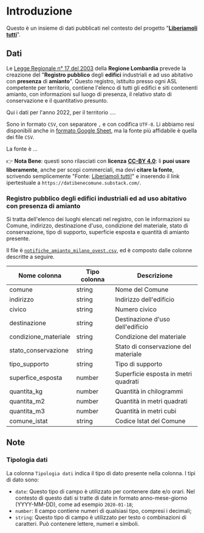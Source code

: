# Introduzione

Questo è un insieme di dati pubblicati nel contesto del progetto "[**Liberiamoli tutti**](https://datibenecomune.substack.com/about)".

## Dati

Le [Legge Regionale n° 17 del 2003](https://normelombardia.consiglio.regione.lombardia.it/NormeLombardia/Accessibile/main.aspx?exp_coll=lr002003092900017&view=showdoc&iddoc=lr002003092900017&selnode=lr002003092900017) della **Regione Lombardia** prevede la creazione del "**Registro** **pubblico** degli **edifici** industriali e ad uso abitativo con **presenza** di **amianto**". Questo registro, istituito presso ogni ASL competente per territorio, contiene l'elenco di tutti gli edifici e siti contenenti amianto, con informazioni sul luogo di presenza, il relativo stato di conservazione e il quantitativo presunto.<br>

Qui i dati per l'anno 2022, per il territorio ....

Sono in formato `CSV`, con separatore `,` e con codifica `UTF-8`. Li abbiamo resi disponibili anche in [formato Google Sheet](https://docs.google.com/spreadsheets/d/1dNlByw2cMoqGorp4zPN6OULtG_jVRCe5xpl0YdKJxFE/edit?usp=sharing), ma la fonte più affidabile è quella dei file `CSV`.

La fonte è ...

👉 **Nota Bene**: questi sono rilasciati con **licenza** [**CC-BY 4.0**](https://creativecommons.org/licenses/by/4.0/deed.it): li **puoi usare liberamente**, anche per scopi commerciali, ma devi **citare la fonte**, scrivendo semplicemente "Fonte: [Liberiamoli tutti!](https://datibenecomune.substack.com/)" e inserendo il link ipertestuale a `https://datibenecomune.substack.com/`.

### Registro pubblico degli edifici industriali ed ad uso abitativo con presenza di amianto

Si tratta dell'elenco dei luoghi elencati nel registro, con le informazioni su Comune, indirizzo, destinazione d'uso, condizione del materiale, stato di conservazione, tipo di supporto, superficie esposta e quantità di amianto presente.

Il file è [`notifiche_amianto_milano_ovest.csv`](https://raw.githubusercontent.com/ondata/liberiamoli-tutti/main/amianto_lombardia/dati/notifiche_amianto_milano_ovest.csv), ed è composto dalle colonne descritte a seguire.

| Nome colonna | Tipo colonna | Descrizione |
| --- | --- | --- |
| comune | string | Nome del Comune |
| indirizzo | string | Indirizzo dell'edificio |
| civico | string | Numero civico |
| destinazione | string | Destinazione d'uso dell'edificio |
| condizione_materiale | string | Condizione del materiale |
| stato_conservazione | string | Stato di conservazione del materiale |
| tipo_supporto | string | Tipo di supporto |
| superfice_esposta | number | Superficie esposta in metri quadrati |
| quantita_kg | number | Quantità in chilogrammi |
| quantita_m2 | number | Quantità in metri quadrati |
| quantita_m3 | number | Quantità in metri cubi |
| comune_istat | string | Codice Istat del Comune |

## Note

### Tipologia dati

La colonna `Tipologia dati` indica il tipo di dato presente nella colonna. I tipi di dato sono:

- `date`: Questo tipo di campo è utilizzato per contenere date e/o orari. Nel contesto di questo dati si tratte di date in formato anno-mese-giorno (YYYY-MM-DD), come ad esempio `2020-01-18`;
- `number`: Il campo contiene numeri di qualsiasi tipo, compresi i decimali;
- `string`: Questo tipo di campo è utilizzato per testo o combinazioni di caratteri. Può contenere lettere, numeri e simboli.
